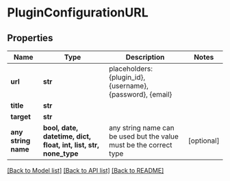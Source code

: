 # PluginConfigurationURL


## Properties
Name | Type | Description | Notes
------------ | ------------- | ------------- | -------------
**url** | **str** | placeholders: {plugin_id}, {username}, {password}, {email} | 
**title** | **str** |  | 
**target** | **str** |  | 
**any string name** | **bool, date, datetime, dict, float, int, list, str, none_type** | any string name can be used but the value must be the correct type | [optional]

[[Back to Model list]](../README.md#documentation-for-models) [[Back to API list]](../README.md#documentation-for-api-endpoints) [[Back to README]](../README.md)


